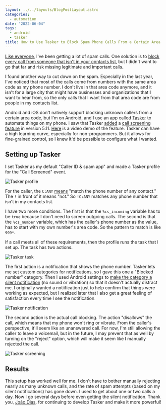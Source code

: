 ```yaml
---
layout: ../../layouts/BlogPostLayout.astro
categories:
  - automation
date: "2022-06-04"
tags:
  - android
  - tasker
title: How to Use Tasker to Block Spam Phone Calls From a Certain Area Code on Android
---
```


[Like
everyone](https://www.usatoday.com/story/tech/2021/02/12/robocalls-scammers-fraud-phone-calls-increase-fcc-ftc-efforts/6706727002/),
I've been getting a lot of spam calls. One solution is to [block every call from
someone that isn't in your contacts
list](https://www.nytimes.com/wirecutter/guides/how-to-stop-spam-calls/), but I
didn't want to go that far and risk missing legitimate and important calls.

I found another way to cut down on the spam. Especially in the last year, I've
noticed that most of the calls come from numbers with the same area code as my
phone number. I don't live in that area code anymore, and it isn't for a large
city that might have businesses and organizations that I want to hear from, so
the only calls that I want from that area code are from people in my contacts
list.

Android and iOS don't natively support blocking unknown callers from a certain
area code, but I'm on Android, and I use an app called
[Tasker](https://tasker.joaoapps.com/) to automate things on my phone. I saw
that Tasker
[added](https://joaoapps.com/tasker-5-11-call-screening-easy-imports-pick-inputs-and-more/)
a [call screening
feature](https://tasker.joaoapps.com/userguide/en/help/eh_call_screened.html) in
version 5.11. [Here](https://www.youtube.com/watch?v=JxwfwkeffMk) is a video
demo of the feature. Tasker can have a high learning curve, especially for
non-programmers. But it allows for fine-grained control, so I knew it'd be
possible to configure what I wanted.

## Setting up Tasker

I set Tasker as my default "Caller ID & spam app" and made a Tasker profile for
the "Call Screened" event.

![Tasker profile](https://i.imgur.com/yz9682d.jpg)

For the caller, the `C:ANY`
[means](https://tasker.joaoapps.com/userguide/en/matching.html#caller) "match
the phone number of any contact." The `!` in front of it means "not." So
`!C:ANY` matches any phone number that isn't in my contacts list.

I have two more conditions. The first is that the `%cs_incoming` variable has to
be `true` because I don't need to screen outgoing calls. The second is that the
`%cs_number` variable, which has the caller's phone number as the value, has to
start with my own number's area code. So the pattern to match is like `999*`.

If a call meets all of these requirements, then the profile runs the task that I
set up. The task has two actions.

![Tasker task](https://i.imgur.com/wIZVgrD.jpg)

The first action is a notification that shows the phone number. Tasker lets me
set custom categories for notifications, so I gave this one a "Blocked number"
category. Then I used Android settings to [make the category a silent
notification](https://www.androidpolice.com/how-to-set-an-android-apps-notifications-to-come-in-silent/)
(no sound or vibration) so that it doesn't actually distract me. I originally
wanted a notiification just to help confirm that things were working as
expected, but I realized later that I also get a great feeling of satisfaction
every time I see the notification.

![Tasker notification](https://i.imgur.com/xMBRDrF.jpg)

The second action is the actual call blocking. The action "disallows" the call,
which means that my phone won't ring or vibrate. From the caller's perspective,
it'll seem like an unanswered call. For now, I'm still allowing the caller to
leave a voicemail, but in the future, I may prevent that as well by turning on
the "reject" option, which will make it seem like I manually rejected the call.

![Tasker screening](https://i.imgur.com/TpSKONz.jpg)

## Results

This setup has worked well for me. I don't have to bother manually rejecting
nearly as many unknown calls, and the rate of spam attempts (based on my silent
notifications) has gone down. I used to get about one or two calls a day. Now I
go several days before even getting the silent notification. Thank you, [João
Dias](https://twitter.com/joaomgcd), for continuing to develop Tasker and make
it more powerful!
